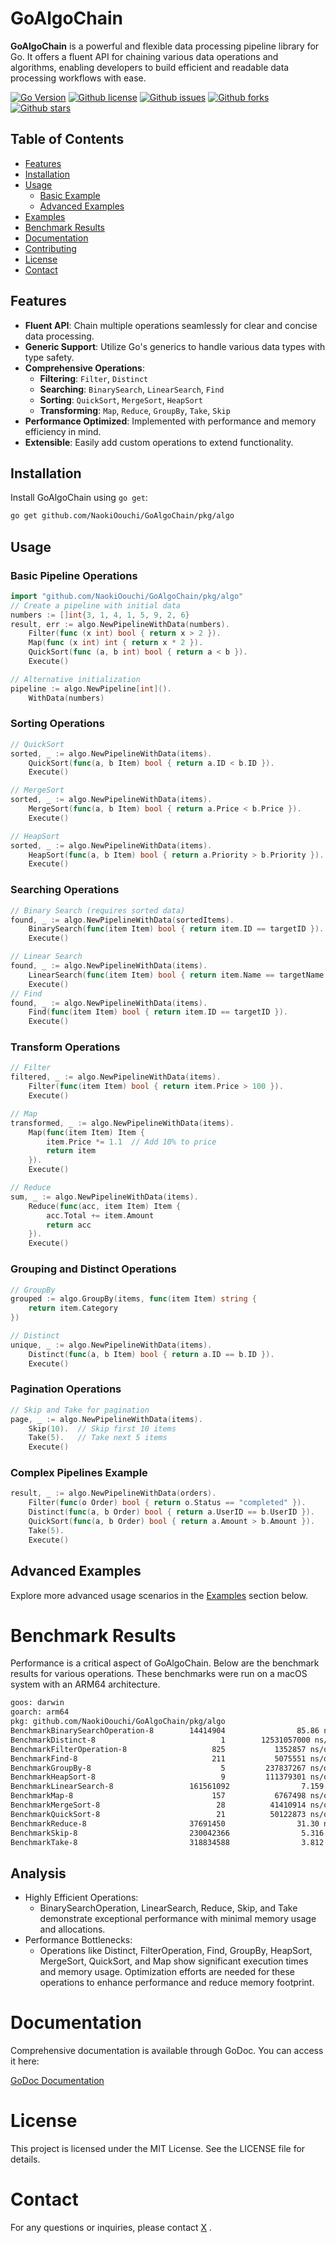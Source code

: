 # GoAlgoChain

**GoAlgoChain** is a powerful and flexible data processing pipeline library for Go. It offers a fluent API for chaining
various data operations and algorithms, enabling developers to build efficient and readable data processing workflows
with ease.

[![Go Version](https://img.shields.io/github/go-mod/go-version/NaokiOouchi/GoAlgoChain)](https://github.com/NaokiOouchi/GoAlgoChain/)
[![Github license](https://img.shields.io/github/license/NaokiOouchi/GoAlgoChain)](https://github.com/NaokiOouchi/GoAlgoChain/blob/main/LICENSE)
[![Github issues](https://img.shields.io/github/issues/NaokiOouchi/GoAlgoChain)](https://github.com/NaokiOouchi/GoAlgoChain/issues)
[![Github forks](https://img.shields.io/github/forks/NaokiOouchi/GoAlgoChain)](https://github.com/NaokiOouchi/GoAlgoChain/network/members)
[![Github stars](https://img.shields.io/github/stars/NaokiOouchi/GoAlgoChain)](https://github.com/NaokiOouchi/GoAlgoChain/stargazers)

## Table of Contents

- [Features](#features)
- [Installation](#installation)
- [Usage](#usage)
    - [Basic Example](#basic-example)
    - [Advanced Examples](#advanced-examples)
- [Examples](#examples)
- [Benchmark Results](#benchmark-results)
- [Documentation](#documentation)
- [Contributing](#contributing)
- [License](#license)
- [Contact](#contact)

## Features

- **Fluent API**: Chain multiple operations seamlessly for clear and concise data processing.
- **Generic Support**: Utilize Go's generics to handle various data types with type safety.
- **Comprehensive Operations**:
    - **Filtering**: `Filter`, `Distinct`
    - **Searching**: `BinarySearch`, `LinearSearch`, `Find`
    - **Sorting**: `QuickSort`, `MergeSort`, `HeapSort`
    - **Transforming**: `Map`, `Reduce`, `GroupBy`, `Take`, `Skip`
- **Performance Optimized**: Implemented with performance and memory efficiency in mind.
- **Extensible**: Easily add custom operations to extend functionality.

## Installation

Install GoAlgoChain using `go get`:

```bash
go get github.com/NaokiOouchi/GoAlgoChain/pkg/algo
```

## Usage

### Basic Pipeline Operations

```go
import "github.com/NaokiOouchi/GoAlgoChain/pkg/algo"
// Create a pipeline with initial data
numbers := []int{3, 1, 4, 1, 5, 9, 2, 6}
result, err := algo.NewPipelineWithData(numbers).
    Filter(func (x int) bool { return x > 2 }).
    Map(func (x int) int { return x * 2 }).
    QuickSort(func (a, b int) bool { return a < b }).
    Execute()

// Alternative initialization
pipeline := algo.NewPipeline[int]().
    WithData(numbers)
```

### Sorting Operations

```go
// QuickSort
sorted, _ := algo.NewPipelineWithData(items).
    QuickSort(func(a, b Item) bool { return a.ID < b.ID }).
    Execute()

// MergeSort
sorted, _ := algo.NewPipelineWithData(items).
    MergeSort(func(a, b Item) bool { return a.Price < b.Price }).
    Execute()

// HeapSort
sorted, _ := algo.NewPipelineWithData(items).
    HeapSort(func(a, b Item) bool { return a.Priority > b.Priority }).
    Execute()
```

### Searching Operations
```go
// Binary Search (requires sorted data)
found, _ := algo.NewPipelineWithData(sortedItems).
    BinarySearch(func(item Item) bool { return item.ID == targetID }).
    Execute()

// Linear Search
found, _ := algo.NewPipelineWithData(items).
    LinearSearch(func(item Item) bool { return item.Name == targetName }).
    Execute()
// Find
found, _ := algo.NewPipelineWithData(items).
    Find(func(item Item) bool { return item.ID == targetID }).
    Execute()
```

### Transform Operations
```go
// Filter
filtered, _ := algo.NewPipelineWithData(items).
    Filter(func(item Item) bool { return item.Price > 100 }).
    Execute()

// Map
transformed, _ := algo.NewPipelineWithData(items).
    Map(func(item Item) Item { 
        item.Price *= 1.1  // Add 10% to price
        return item 
    }).
    Execute()

// Reduce
sum, _ := algo.NewPipelineWithData(items).
    Reduce(func(acc, item Item) Item {
        acc.Total += item.Amount
        return acc
    }).
    Execute()
```

### Grouping and Distinct Operations
```go
// GroupBy
grouped := algo.GroupBy(items, func(item Item) string { 
    return item.Category 
})

// Distinct
unique, _ := algo.NewPipelineWithData(items).
    Distinct(func(a, b Item) bool { return a.ID == b.ID }).
    Execute()
```

### Pagination Operations
```go
// Skip and Take for pagination
page, _ := algo.NewPipelineWithData(items).
    Skip(10).  // Skip first 10 items
    Take(5).   // Take next 5 items
    Execute()
```

### Complex Pipelines Example
```go
result, _ := algo.NewPipelineWithData(orders).
    Filter(func(o Order) bool { return o.Status == "completed" }).
    Distinct(func(a, b Order) bool { return a.UserID == b.UserID }).
    QuickSort(func(a, b Order) bool { return a.Amount > b.Amount }).
    Take(5).
    Execute()
```

## Advanced Examples
Explore more advanced usage scenarios in the [Examples](/example) section below.

# Benchmark Results
Performance is a critical aspect of GoAlgoChain. Below are the benchmark results for various operations. These benchmarks were run on a macOS system with an ARM64 architecture.

```bash
goos: darwin
goarch: arm64
pkg: github.com/NaokiOouchi/GoAlgoChain/pkg/algo
BenchmarkBinarySearchOperation-8        14414904                85.86 ns/op            0 B/op          0 allocs/op
BenchmarkDistinct-8                            1        12531057000 ns/op       17764960 B/op         29 allocs/op
BenchmarkFilterOperation-8                   825           1352857 ns/op         4010746 B/op          1 allocs/op
BenchmarkFind-8                              211           5075551 ns/op        17764973 B/op         29 allocs/op
BenchmarkGroupBy-8                             5         237837267 ns/op        149867550 B/op    999427 allocs/op
BenchmarkHeapSort-8                            9         111379301 ns/op               0 B/op          0 allocs/op
BenchmarkLinearSearch-8                 161561092                7.159 ns/op           0 B/op          0 allocs/op
BenchmarkMap-8                               157           6767498 ns/op        32006145 B/op          1 allocs/op
BenchmarkMergeSort-8                          28          41410914 ns/op         8003587 B/op          1 allocs/op
BenchmarkQuickSort-8                          21          50122873 ns/op               0 B/op          0 allocs/op
BenchmarkReduce-8                       37691450                31.30 ns/op           32 B/op          1 allocs/op
BenchmarkSkip-8                         230042366                5.316 ns/op           0 B/op          0 allocs/op
BenchmarkTake-8                         318834588                3.812 ns/op           0 B/op          0 allocs/op
```

## Analysis
- Highly Efficient Operations:
  - BinarySearchOperation, LinearSearch, Reduce, Skip, and Take demonstrate exceptional performance with minimal memory usage and allocations.
- Performance Bottlenecks:
  - Operations like Distinct, FilterOperation, Find, GroupBy, HeapSort, MergeSort, QuickSort, and Map show significant execution times and memory usage. Optimization efforts are needed for these operations to enhance performance and reduce memory footprint.

# Documentation
Comprehensive documentation is available through GoDoc. You can access it here:

[GoDoc Documentation](https://pkg.go.dev/github.com/NaokiOouchi/GoAlgoChain/pkg/algo)

# License
This project is licensed under the MIT License. See the LICENSE file for details.

# Contact
For any questions or inquiries, please contact [X](https://x.com/NaoNoaNaoNoaN) .
